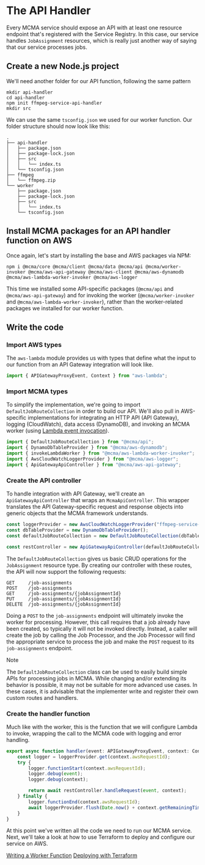 # The API Handler
Every MCMA service should expose an API with at least one resource endpoint that's registered with the Service Registry. In this case, our service handles `JobAssignment` resources, which is really just another way of saying that our service processes jobs.
## Create a new Node.js project
We'll need another folder for our API function, following the same pattern 
``` shell
mkdir api-handler
cd api-handler
npm init ffmpeg-service-api-handler
mkdir src
```
We can use the same `tsconfig.json` we used for our worker function. Our folder structure should now look like this:
```
.
├── api-handler
│   ├── package.json
│   ├── package-lock.json
│   ├── src
│   │   └── index.ts
│   └── tsconfig.json
├── ffmpeg
│   └── ffmpeg.zip
└── worker
    ├── package.json
    ├── package-lock.json
    ├── src
    │   └── index.ts
    └── tsconfig.json
```
## Install MCMA packages for an API handler function on AWS
Once again, let's start by installing the base and AWS packages via NPM:
``` shell
npm i @mcma/core @mcma/client @mcma/data @mcma/api @mcma/worker-invoker @mcma/aws-api-gateway @mcma/aws-client @mcma/aws-dynamodb @mcma/aws-lambda-worker-invoker @mcma/aws-logger
```
This time we installed some API-specific packages (`@mcma/api` and `@mcma/aws-api-gateway`) and for invoking the worker (`@mcma/worker-invoker` and `@mcma/aws-lambda-worker-invoker`), rather than the worker-related packages we installed for our worker function. 
## Write the code
### Import AWS types
The `aws-lambda` module provides us with types that define what the input to our function from an API Gateway integration will look like.
``` typescript
import { APIGatewayProxyEvent, Context } from "aws-lambda";
```
### Import MCMA types
To simplify the implementation, we're going to import `DefaultJobRouteCollection` in order to build our API. We'll also pull in AWS-specific implementations for integrating an HTTP API (API Gateway), logging (CloudWatch), data access (DynamoDB), and invoking an MCMA worker (using [Lambda event invocation](https://docs.aws.amazon.com/lambda/latest/dg/API_Invoke.html)).
``` typescript
import { DefaultJobRouteCollection } from "@mcma/api";
import { DynamoDbTableProvider } from "@mcma/aws-dynamodb";
import { invokeLambdaWorker } from "@mcma/aws-lambda-worker-invoker";
import { AwsCloudWatchLoggerProvider } from "@mcma/aws-logger";
import { ApiGatewayApiController } from "@mcma/aws-api-gateway";
```
### Create the API controller
To handle integration with API Gateway, we'll create an `ApiGatewayApiController` that wraps an `McmaApiController`. This wrapper translates the API Gateway-specific request and response objects into generic objects that the MCMA framework understands.
``` typescript
const loggerProvider = new AwsCloudWatchLoggerProvider("ffmpeg-service-api-handler", process.env.LogGroupName);
const dbTableProvider = new DynamoDbTableProvider();
const defaultJobRouteCollection = new DefaultJobRouteCollection(dbTableProvider, invokeLambdaWorker);

const restController = new ApiGatewayApiController(defaultJobRouteCollection, loggerProvider);
```
The `DefaultJobRouteCollection` gives us basic CRUD operations for the `JobAssignment` resource type. By creating our controller with these routes, the API will now support the following requests:
```
GET     /job-assignments
POST    /job-assignments
GET     /job-assignments/{jobAssignmentId}
PUT     /job-assignments/{jobAssignmentId}
DELETE  /job-assignments/{jobAssignmentId}
```
Doing a `POST` to the `job-assignments` endpoint will ultimately invoke the worker for processing. However, this call requires that a job already have been created, so typically it will not be invoked directly. Instead, a caller will create the job by calling the Job Processor, and the Job Processor will find the appropriate service to process the job and make the `POST` request to its `job-assignments` endpoint.
> [!NOTE]
> The `DefaultJobRouteCollection` class can be used to easily build simple APIs for processing jobs in MCMA. While changing and/or extending its behavior is possible, it may not be suitable for more advanced use cases. In these cases, it is advisable that the implementer write and register their own custom routes and handlers.
### Create the handler function
Much like with the worker, this is the function that we will configure Lambda to invoke, wrapping the call to the MCMA code with logging and error handling.
``` typescript
export async function handler(event: APIGatewayProxyEvent, context: Context) {
    const logger = loggerProvider.get(context.awsRequestId);
    try {
        logger.functionStart(context.awsRequestId);
        logger.debug(event);
        logger.debug(context);

        return await restController.handleRequest(event, context);
    } finally {
        logger.functionEnd(context.awsRequestId);
        await loggerProvider.flush(Date.now() + context.getRemainingTimeInMillis() - 5000);
    }
}
```
At this point we've written all the code we need to run our MCMA service. Next, we'll take a look at how to use Terraform to deploy and configure our service on AWS.

<div class="article-footer-nav">
    <a class="prev" href="worker.md"><i class="glyphicon glyphicon-chevron-left"></i> Writing a Worker Function</a>
    <a class="next" href="terraform.md">Deploying with Terraform <i class="glyphicon glyphicon-chevron-right"></i></a>
</div>